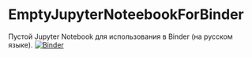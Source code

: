 # EmptyJupyterNoteebookForBinder
Пустой Jupyter Notebook для использования в Binder (на русском языке).
[![Binder](https://mybinder.org/badge_logo.svg)](https://mybinder.org/v2/gh/mosalov/EmptyJupyterNoteebookForBinder/master)
